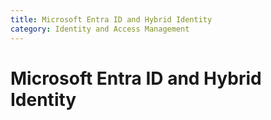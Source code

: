 ```yaml
---
title: Microsoft Entra ID and Hybrid Identity
category: Identity and Access Management
---
```


# Microsoft Entra ID and Hybrid Identity
